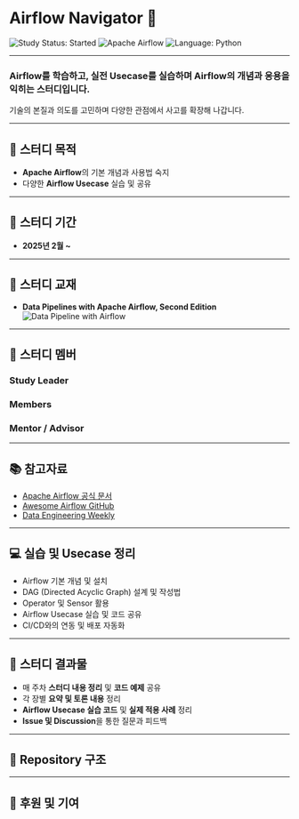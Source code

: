 # Airflow Navigator 🚀

![Study Status: Started](https://img.shields.io/badge/Study%20Status-Started-blue.svg)
![Apache Airflow](https://img.shields.io/badge/Apache%20Airflow-v2.x-blue.svg)
![Language: Python](https://img.shields.io/badge/Language-Python-blue.svg)

---

### **Airflow**를 학습하고, 실전 Usecase를 실습하며 Airflow의 개념과 응용을 익히는 스터디입니다.  
기술의 본질과 의도를 고민하며 다양한 관점에서 사고를 확장해 나갑니다.

---

## 🎯 스터디 목적
- **Apache Airflow**의 기본 개념과 사용법 숙지
- 다양한 **Airflow Usecase** 실습 및 공유

---

## 📅 스터디 기간
- **2025년 2월 ~**

---

## 📘 스터디 교재
- **Data Pipelines with Apache Airflow, Second Edition**  
  ![Data Pipeline with Airflow]()

---

## 👥 스터디 멤버
### Study Leader  

### Members  

### Mentor / Advisor


---

## 📚 참고자료
- [Apache Airflow 공식 문서](https://airflow.apache.org/)
- [Awesome Airflow GitHub](https://github.com/jghoman/awesome-apache-airflow)
- [Data Engineering Weekly](https://dataengineeringweekly.com/)

---

## 💻 실습 및 Usecase 정리
- Airflow 기본 개념 및 설치
- DAG (Directed Acyclic Graph) 설계 및 작성법
- Operator 및 Sensor 활용
- Airflow Usecase 실습 및 코드 공유
- CI/CD와의 연동 및 배포 자동화

---

## 📝 스터디 결과물
- 매 주차 **스터디 내용 정리** 및 **코드 예제** 공유
- 각 장별 **요약 및 토론 내용** 정리
- **Airflow Usecase 실습 코드** 및 **실제 적용 사례** 정리
- **Issue 및 Discussion**을 통한 질문과 피드백

---

## 📂 Repository 구조

---

## 🔗 후원 및 기여



